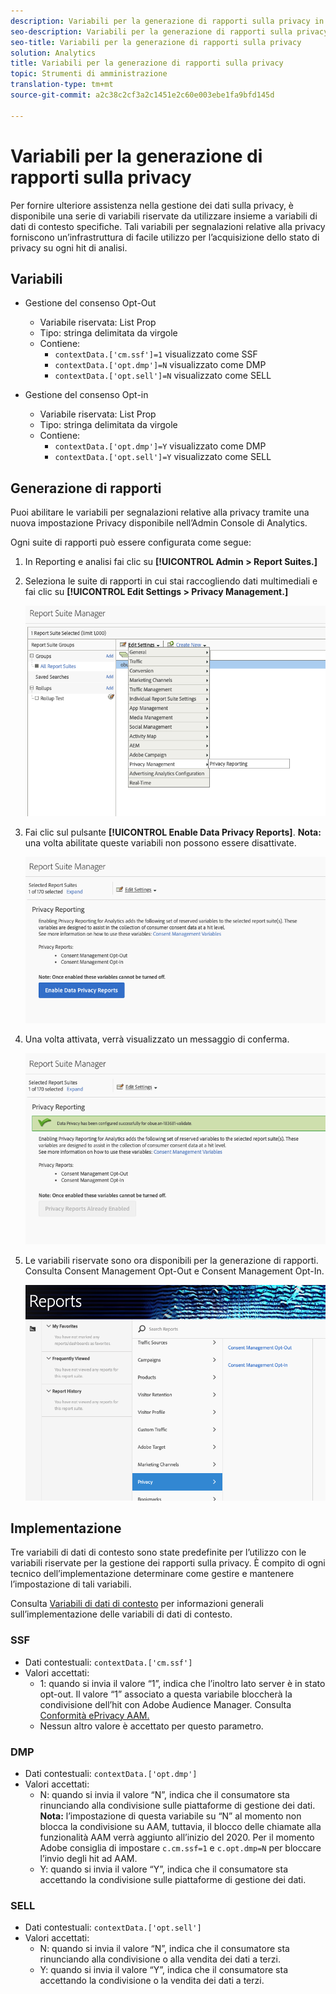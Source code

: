 ```yaml
---
description: Variabili per la generazione di rapporti sulla privacy in Privacy dei dati.
seo-description: Variabili per la generazione di rapporti sulla privacy in Privacy dei dati.
seo-title: Variabili per la generazione di rapporti sulla privacy
solution: Analytics
title: Variabili per la generazione di rapporti sulla privacy
topic: Strumenti di amministrazione
translation-type: tm+mt
source-git-commit: a2c38c2cf3a2c1451e2c60e003ebe1fa9bfd145d

---
```



# Variabili per la generazione di rapporti sulla privacy

Per fornire ulteriore assistenza nella gestione dei dati sulla privacy, è disponibile una serie di variabili riservate da utilizzare insieme a variabili di dati di contesto specifiche.
Tali variabili per segnalazioni relative alla privacy forniscono un’infrastruttura di facile utilizzo per l’acquisizione dello stato di privacy su ogni hit di analisi.

## Variabili

* Gestione del consenso Opt-Out
   * Variabile riservata: List Prop
   * Tipo: stringa delimitata da virgole
   * Contiene:
      * `contextData.['cm.ssf']=1` visualizzato come SSF
      * `contextData.['opt.dmp']=N` visualizzato come DMP
      * `contextData.['opt.sell']=N` visualizzato come SELL

* Gestione del consenso Opt-in
   * Variabile riservata: List Prop
   * Tipo: stringa delimitata da virgole
   * Contiene:
      * `contextData.['opt.dmp']=Y` visualizzato come DMP
      * `contextData.['opt.sell']=Y` visualizzato come SELL

## Generazione di rapporti

Puoi abilitare le variabili per segnalazioni relative alla privacy tramite una nuova impostazione Privacy disponibile nell’Admin Console di Analytics.

Ogni suite di rapporti può essere configurata come segue:
1. In Reporting e analisi fai clic su **[!UICONTROL Admin > Report Suites.]**
1. Seleziona le suite di rapporti in cui stai raccogliendo dati multimediali e fai clic su **[!UICONTROL Edit Settings > Privacy Management.]**

   ![](assets/rsm-privacy-select.png)

1. Fai clic sul pulsante **[!UICONTROL Enable Data Privacy Reports]**. **Nota:** una volta abilitate queste variabili non possono essere disattivate.

   ![](assets/rsm-privacy-enable.png)

1. Una volta attivata, verrà visualizzato un messaggio di conferma.

   ![](assets/rsm-privacy-config.png)

1. Le variabili riservate sono ora disponibili per la generazione di rapporti.  Consulta Consent Management Opt-Out e Consent Management Opt-In.

   ![](assets/rsm-privacy-reports.png)

## Implementazione

Tre variabili di dati di contesto sono state predefinite per l’utilizzo con le variabili riservate per la gestione dei rapporti sulla privacy.  È compito di ogni tecnico dell’implementazione determinare come gestire e mantenere l’impostazione di tali variabili.

Consulta [Variabili di dati di contesto](https://docs.adobe.com/help/en/analytics/implementation/javascript-implementation/variables-analytics-reporting/context-data-variables.html) per informazioni generali sull’implementazione delle variabili di dati di contesto.

### SSF

* Dati contestuali: `contextData.['cm.ssf']`
* Valori accettati:
   * 1: quando si invia il valore “1”, indica che l’inoltro lato server è in stato opt-out. Il valore “1” associato a questa variabile bloccherà la condivisione dell’hit con Adobe Audience Manager. Consulta [Conformità ePrivacy AAM.](https://docs.adobe.com/help/en/analytics/integration/audience-analytics/audience-analytics-workflow/ssf-gdpr.html)
   * Nessun altro valore è accettato per questo parametro.

### DMP

* Dati contestuali: `contextData.['opt.dmp']`
* Valori accettati:
   * N: quando si invia il valore “N”, indica che il consumatore sta rinunciando alla condivisione sulle piattaforme di gestione dei dati. **Nota:** l’impostazione di questa variabile su “N” al momento non blocca la condivisione su AAM, tuttavia, il blocco delle chiamate alla funzionalità AAM verrà aggiunto all’inizio del 2020. Per il momento Adobe consiglia di impostare `c.cm.ssf=1` e `c.opt.dmp=N` per bloccare l’invio degli hit ad AAM.
   * Y: quando si invia il valore “Y”, indica che il consumatore sta accettando la condivisione sulle piattaforme di gestione dei dati.

### SELL

* Dati contestuali: `contextData.['opt.sell']`
* Valori accettati:
   * N: quando si invia il valore “N”, indica che il consumatore sta rinunciando alla condivisione o alla vendita dei dati a terzi.
   * Y: quando si invia il valore “Y”, indica che il consumatore sta accettando la condivisione o la vendita dei dati a terzi.
